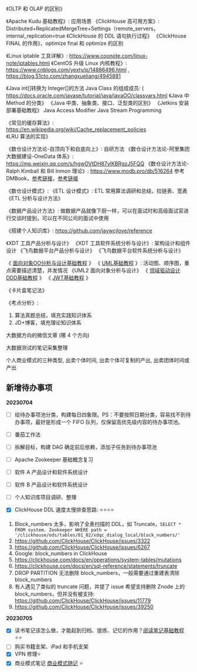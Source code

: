 《OLTP 和 OLAP 的区别》

《Apache Kudu 基础教程》: 应用场景
《ClickHouse 高可用方案》: Distributed+ReplicatedMergeTree+Settings（remote_servers，internal_replication=true
《ClickHouse 的 DDL 语句执行过程》
《ClickHouse FINAL 的作用》，optimize final 和 optimize 的区别


《Linux iptable 工具详解》: https://www.coonote.com/linux-note/iptables.html
《CentOS 升级 Linux 内核教程》: https://www.cnblogs.com/yexty/p/14886496.html , https://blog.51cto.com/zhangxueliang/4945881


《Java int[]转换为 Integer[]的方法
Java Class 的组成成员: ( https://docs.oracle.com/javase/tutorial/java/javaOO/classvars.html
《Java 中 Method 的分类》
《Java 中类、抽象类、接口、泛型类的区别》
《Jetkins 安装部署基础教程》
Java Access Modifier
Java Stream Programming


《常见的缓存算法》: https://en.wikipedia.org/wiki/Cache_replacement_policies
《LRU 算法的实现》


《数仓设计方法论-自顶向下和自底向上》: 自研方法
《数仓设计方法论-阿里集团大数据建设-OneData 体系》: https://mp.weixin.qq.com/s/hgwOVtDH87vlKBRgzJ5FQQ
《数仓设计方法论-Ralph Kimball 和 Bill Inmon 理论》: https://www.modb.pro/db/516264
参考 DMBook，[参考链接](https://geek-docs.com/dbms/dbms-ask-answer/kimball-and-inmon.html)，[参考链接](https://blog.csdn.net/panfelix/article/details/105019907)

《数仓设计模式》:
《ETL 设计模式》: ETL 常用算法调研和总结，拉链表、宽表
《ETL 分析与设计方法》

《数据产品设计方法》: 做数据产品就像下厨一样，可以在面试时和高级面试官进行交谈时提到，可以在不同公司的面试中使用

《搭建个人知识库》: https://github.com/jaywcjlove/reference


《XDT 工具产品分析与设计》
《XDT 工具软件系统分析与设计》: 架构设计和组件设计
《飞鸟数据平台产品分析与设计》
《飞鸟数据平台软件系统分析与设计》


《 [面向对象OO分析与设计基础教程](work/methodology/Software-Engineering/Analysis-and-Design/Object-Oriented-Design/面向对象OO分析与设计基础教程.md) 》
《 [UML基础教程](work/methodology/Software-Engineering/UML基础教程.md) 》: 活动图、顺序图，重点需要描述清楚，并发情况
《UML2 面向对象分析与设计》
《 [领域驱动设计DDD基础教程](work/methodology/Software-Engineering/Analysis-and-Design/Domain-Driven-Design/领域驱动设计DDD基础教程.md) 》
《 [JWT基础教程](work/framework/Back-End/HTTP/JWT基础教程.md) 》


《卡片盒笔记法》

《考点分析》: 
1. 算法真题总结，填充实践知识体系
2. JD+博客，填充理论知识体系

大数据方向的微信文章 (哪 4 个方向)

大数据测试的笔记采集整理

个人商业模式的三种类型, 出卖个体时间, 出卖个体可复制的产出, 出卖团体时间或产出


## 新增待办事项

**20230704**

- [ ] 给待办事项池分类，构建每日四象限。PS：不要按照日期分类，容易找不到待办事项，最好是形成一个 FIFO 队列，仅保留高优先级内容的待办事项池。
- [ ] 番茄工作法
- [ ] 拆解目标，构建 DAG 确定前后依赖，添加子任务到待办事项池
- [ ] Apache Zookeeper 基础概念复习
- [ ] 软件 A 产品设计和软件系统设计
- [ ] 软件 B 产品设计和软件系统设计
- [ ] 个人知识库项目调研、整理


- [x] ClickHouse DDL 速度太慢排查思路: ⭐⭐⭐⭐
1. Block_numbers 太多，影响了全表扫描的 DDL，如 Truncate，`SELECT * FROM system. Zookeeper WHERE path = '/clickhouse/ods/tables/01_02/xdqc_dialog_local/block_numbers/'`
2. https://github.com/ClickHouse/ClickHouse/issues/3322
3. https://github.com/ClickHouse/ClickHouse/issues/6267
4. Google: block_numbers in ClickHouse
5. https://clickhouse.com/docs/en/operations/system-tables/mutations
6. https://clickhouse.com/docs/en/sql-reference/statements/truncate
7. DROP PARTITION 无法删除 block_numbers，一般需要通过重建表清除 block_numbers
8. 有人遇见了类似的 truncate 问题，并提了 issue 希望支持删除 Znode 上的 block_numbers，但并没有被支持: https://github.com/ClickHouse/ClickHouse/issues/11779
9. https://github.com/ClickHouse/ClickHouse/issues/39250


**20230705**
- [x] 读书笔记该怎么做，才能起到归档、提炼、记忆的作用？[阅读笔记基础教程](learning/methodology/reading/阅读笔记基础教程.md) ⭐⭐
- [ ] 购买书籍支架、iPad 和手机支架
- [x] VPN 修理⭐
- [x] 商业模式笔记 [商业模式随记](work/direction/creation/商业模式随记.md) ⭐